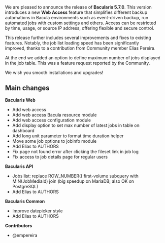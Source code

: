 
We are pleased to announce the release of **Bacularis 5.7.0**. This version introduces
a new **Web Access** feature that simplifies different backup automations in Bacula
environments such as event-driven backup, run automated jobs with custom settings
and others. Access can be restricted by time, usage, or source IP address, offering
flexible and secure control.

This release further includes several improvements and fixes to existing features.
Notably, the job list loading speed has been significantly improved, thanks to
a contribution from Community member Elias Pereira.

At the end we added an option to define maximum number of jobs displayed in
the job table. This was a feature request reported by the Community.

We wish you smooth installations and upgrades!

## Main changes

**Bacularis Web**

 - Add web access
 - Add web access Bacula resource module
 - Add web access configuration module
 - Add display option to set max number of latest jobs in table on dashboard
 - Add long unit parameter to format time duration helper
 - Move some job options to jobinfo module
 - Add Elias to AUTHORS
 - Fix page not found error after clicking the fileset link in job log
 - Fix access to job details page for regular users

**Bacularis API**

 - Jobs list: replace ROW_NUMBER() first-volume subquery with MIN(JobMediaId) join (big speedup on MariaDB; also OK on PostgreSQL)
 - Add Elias to AUTHORS

**Bacularis Common**

 - Improve datepicker style
 - Add Elias to AUTHORS

**Contributors**

 - @empereira

